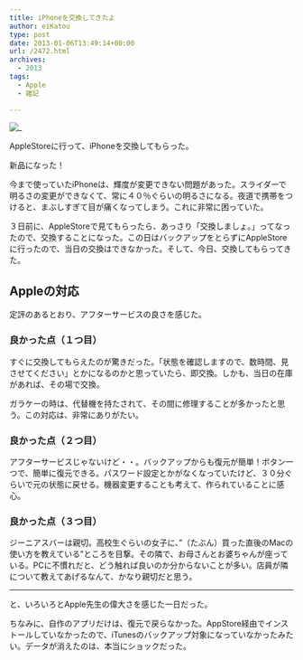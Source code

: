 ```yaml
---
title: iPhoneを交換してきたよ
author: eiKatou
type: post
date: 2013-01-06T13:49:14+00:00
url: /2472.html
archives:
  - 2013
tags:
  - Apple
  - 雑記

---
```

![_](/uploads/2013/01/201316_01.jpg)
  
AppleStoreに行って、iPhoneを交換してもらった。
  
新品になった！ 

今まで使っていたiPhoneは、輝度が変更できない問題があった。スライダーで明るさの変更ができなくて、常に４０％ぐらいの明るさになる。夜道で携帯をつけると、まぶしすぎて目が痛くなってしまう。これに非常に困っていた。

３日前に、AppleStoreで見てもらったら、あっさり「交換しましょ。」ってなったので、交換することになった。この日はバックアップをとらずにAppleStoreに行ったので、当日の交換はできなかった。そして、今日、交換してもらってきた。

<!--more-->

## Appleの対応

定評のあるとおり、アフターサービスの良さを感じた。

### 良かった点（１つ目）

すぐに交換してもらえたのが驚きだった。「状態を確認しますので、数時間、見させてください」とかになるのかと思っていたら、即交換。しかも、当日の在庫があれば、その場で交換。

ガラケーの時は、代替機を持たされて、その間に修理することが多かったと思う。この対応は、非常にありがたい。

### 良かった点（２つ目）

アフターサービスじゃないけど・・。バックアップからも復元が簡単！ボタン一つで、簡単に復元できる。パスワード設定とかがなくなっていたけど、３０分ぐらいで元の状態に戻せる。機器変更することも考えて、作られていることに感心。

### 良かった点（３つ目）

ジーニアスバーは親切。高校生ぐらいの女子に、”（たぶん）買った直後のMacの使い方を教えている”ところを目撃。その隣で、お母さんとお婆ちゃんが座っている。PCに不慣れだと、どう触れば良いのか分からないことが多い。店員が隣について教えてあげるなんて、かなり親切だと思う。

* * *

と、いろいろとApple先生の偉大さを感じた一日だった。

ちなみに、自作のアプリだけは、復元で戻らなかった。AppStore経由でインストールしていなかったので、iTunesのバックアップ対象になっていなかったみたい。データが消えたのは、本当にショックだった。
